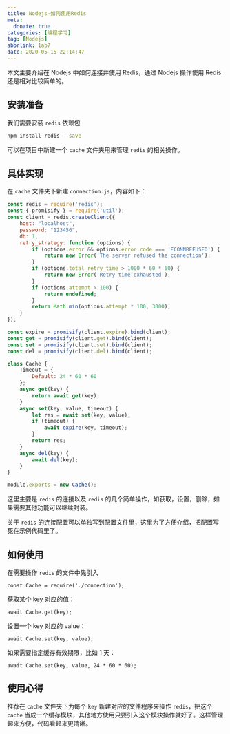 ```yaml
---
title: Nodejs-如何使用Redis
meta:
  donate: true
categories: [编程学习]
tag: [Nodejs]
abbrlink: 1ab7
date: 2020-05-15 22:14:47
---
```


本文主要介绍在 Nodejs 中如何连接并使用 Redis，通过 Nodejs 操作使用 Redis 还是相对比较简单的。

<!-- more -->

## 安装准备
我们需要安装 `redis` 依赖包
```bash
npm install redis --save
```

可以在项目中新建一个 `cache` 文件夹用来管理 `redis` 的相关操作。

## 具体实现
在 `cache` 文件夹下新建 `connection.js`，内容如下：
```js
const redis = require('redis');
const { promisify } = require('util');
const client = redis.createClient({
    host: "localhost",
    password: "123456",
    db: 1,
    retry_strategy: function (options) {
        if (options.error && options.error.code === 'ECONNREFUSED') {
            return new Error('The server refused the connection');
        }
        if (options.total_retry_time > 1000 * 60 * 60) {
            return new Error('Retry time exhausted');
        }
        if (options.attempt > 100) {
            return undefined;
        }
        return Math.min(options.attempt * 100, 3000);
    }
});

const expire = promisify(client.expire).bind(client);
const get = promisify(client.get).bind(client);
const set = promisify(client.set).bind(client);
const del = promisify(client.del).bind(client);

class Cache {
    Timeout = {
        Default: 24 * 60 * 60
    };
    async get(key) {
        return await get(key);
    }
    async set(key, value, timeout) {
        let res = await set(key, value);
        if (timeout) {
            await expire(key, timeout);
        }
        return res;
    }
    async del(key) {
        await del(key);
    }
}

module.exports = new Cache();
```

这里主要是 `redis` 的连接以及 `redis` 的几个简单操作，如获取，设置，删除，如果需要其他功能可以继续封装。

关于 `redis` 的连接配置可以单独写到配置文件里，这里为了方便介绍，把配置写死在示例代码里了。

## 如何使用
在需要操作 `redis` 的文件中先引入
```
const Cache = require('./connection');
```

获取某个 key 对应的值：
```
await Cache.get(key);
```

设置一个 key 对应的 value：
```
await Cache.set(key, value);
```

如果需要指定缓存有效期限，比如 1 天：
```
await Cache.set(key, value, 24 * 60 * 60);
```

## 使用心得
推荐在 `cache` 文件夹下为每个 `key` 新建对应的文件程序来操作 `redis`，把这个 `cache` 当成一个缓存模块，其他地方使用只要引入这个模块操作就好了。这样管理起来方便，代码看起来更清晰。
